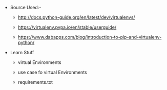 * Source Used:-
    * http://docs.python-guide.org/en/latest/dev/virtualenvs/

    * https://virtualenv.pypa.io/en/stable/userguide/

    * https://www.dabapps.com/blog/introduction-to-pip-and-virtualenv-python/

* Learn Stuff
    * virtual Environments

    * use case fo virtual Environments

    * requirements.txt

